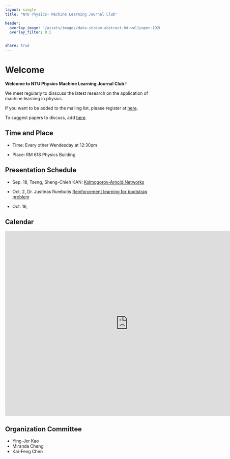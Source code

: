 ```yaml
---
layout: single
title: "NTU Physics- Machine Learning Journal Club"

header:
  overlay_image: "/assets/images/data-stream-abstract-hd-wallpaper-1920x1080-2373.jpg"
  overlay_filter: 0.5


share: true
---
```



# Welcome
**Welcome to NTU Physics Machine Learning Journal Club !**

We meet regularly to disscuss the latest research on the application of machine learning in physics. 

If you want to be added to the mailing list, please register at [here](https://forms.gle/CF9vitxU85we9vbZ8). 

To suggest papers to discuss, add [here](https://forms.gle/UsUNyQrf6kZDbuWf7).


## Time and Place

* Time: Every other Wendesday at 12:30pm

* Place: RM 618 Physics Building



## Presentation Schedule

* Sep. 18, Tseng, Sheng-Chieh KAN: [Kolmogorov-Arnold Networks](https://arxiv.org/abs/2404.19756) 

* Oct. 2,  Dr. Justinas Rumbutis [ Reinforcement learning for bootstrap problem](https://arxiv.org/abs/2108.09330)

* Oct. 16, 



## Calendar

<iframe src="https://calendar.google.com/calendar/embed?src=c_grjhden1e5el7888e4hi802av8%40group.calendar.google.com&ctz=Asia%2FTaipei" style="border: 0" width="800" height="600" frameborder="0" scrolling="no"></iframe>



## Organization Committee

  * Ying-Jer Kao
  * Miranda Cheng
  * Kai-Feng Chen


